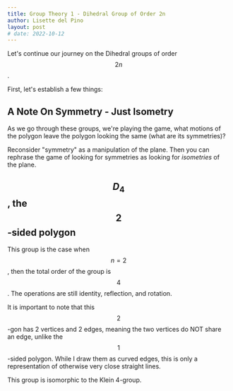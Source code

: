 ```yaml
---
title: Group Theory 1 - Dihedral Group of Order 2n
author: Lisette del Pino
layout: post
# date: 2022-10-12
---
```


<script type="text/javascript" async
  src="https://cdn.mathjax.org/mathjax/latest/MathJax.js?config=TeX-MML-AM_CHTML">
</script>

Let's continue our journey on the Dihedral groups of order $$2n$$.

First, let's establish a few things:

## A Note On Symmetry - Just Isometry

As we go through these groups, we're playing the game, what motions of the polygon leave the polygon looking the same (what are its symmetries)?

Reconsider "symmetry" as a manipulation of the plane. Then you can rephrase the game of looking for symmetries as looking for *isometries* of the plane. 

## $$D_4$$, the $$2$$-sided polygon

This group is the case when $$n=2$$, then the total order of the group is $$4$$. The operations are still identity, reflection, and rotation. 

It is important to note that this $$2$$-gon has 2 vertices and 2 edges, meaning the two vertices do NOT share an edge, unlike the $$1$$-sided polygon. While I draw them as curved edges, this is only a representation of otherwise very close straight lines. 

This group is isomorphic to the Klein 4-group.
<!-- establish isomorphism -->




